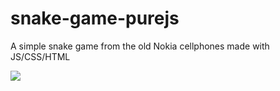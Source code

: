 # snake-game-purejs
A simple snake game from the old Nokia cellphones made with JS/CSS/HTML

<img src="https://i.imgur.com/26hL3v5.png"/>

